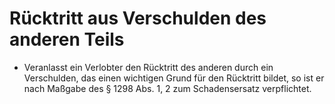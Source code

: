 # Rücktritt aus Verschulden des anderen Teils

- Veranlasst ein Verlobter den Rücktritt des anderen durch ein Verschulden, das einen wichtigen Grund für den Rücktritt bildet, so ist er nach Maßgabe des § 1298 Abs. 1, 2 zum Schadensersatz verpflichtet.

